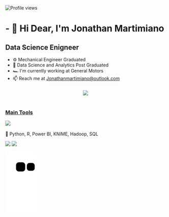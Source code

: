 ![Profile views](https://gpvc.arturio.dev/Jonathan-Martimiano)

# - 👋 Hi Dear, I'm Jonathan Martimiano
## Data Science Enigneer

- ⚙️ Mechanical Engineer Graduated
- 🤖 Data Science and Analytics Post Graduated
- 🏎️ I'm currently working at General Motors
- 📫 Reach me at Jonathanmartimiano@outlook.com
### 

<div align="center">
  <a href="https://github.com/Jonathan-Martimiano">
  <img height="180em" src="https://github-readme-stats.vercel.app/api?username=Jonathan-Martimiano&show_icons=true&theme=dracula&include_all_commits=true&count_private=true"/>
</div>
<div style="display: inline_block"><br>
  </div>
  
  
  
  ### Main Tools
  
  <a href="https://github.com/Jonathan-Martimiano/Jonathan-Martimiano" target="_blank"><img src="https://img.shields.io/badge/Python-3776AB?style=for-the-badge&logo=python&logoColor=white" target="_blank"></a> 
    
  🧰 Python, R, Power BI, KNIME, Hadoop, SQL

  
<div> 
  <a href="https://www.outlook/Jonathanmartimiano@outlook.com" target="_blank"><img src="https://img.shields.io/badge/Microsoft_Outlook-0078D4?style=for-the-badge&logo=microsoft-outlook&logoColor=white"></a>
  <a href="https://www.linkedin.com/in/jonathansantos01/" target="_blank"><img src="https://img.shields.io/badge/-LinkedIn-%230077B5?style=for-the-badge&logo=linkedin&logoColor=white" target="_blank"></a> 
 
  ![Snake animation](https://github.com/rafaballerini/rafaballerini/blob/output/github-contribution-grid-snake.svg)
 
</div>
